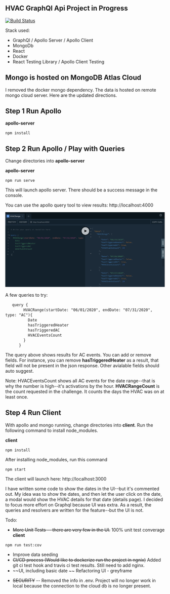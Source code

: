 ## HVAC GraphQl Api Project in Progress

[![Build Status](https://travis-ci.com/doohinkus/cascade-graphQl-api.svg?branch=master)](https://travis-ci.com/doohinkus/cascade-graphQl-api)

Stack used:

- GraphQl / Apollo Server / Apollo Client
- MongoDb
- React
- Docker
- React Testing Library / Apollo Client Testing

## Mongo is hosted on MongoDB Atlas Cloud

I removed the docker mongo dependency. The data is hosted on remote mongo cloud server. Here are the updated directions.

## Step 1 Run Apollo

**apollo-server**

```
npm install
```

## Step 2 Run Apollo / Play with Queries

Change directories into **apollo-server**

**apollo-server**

```
npm run serve
```

This will launch apollo server. There should be a success message in the console.

You can use the apollo query tool to view results:
http://localhost:4000

![Graphql](images/graphql.png)

A few queries to try:

```
   query {
        HVACRange(startDate: "06/01/2020", endDate: "07/31/2020", type: "AC"){
          Date
          hasTriggeredHeater
          hasTriggeredAC
          HVACEventsCount
        }
      }
```

The query above shows results for AC events. You can add or remove fields. For instance, you can remove **hasTriggeredHeater** as a result, that field will not be present in the json response. Other avialable fields should auto suggest.

Note: HVACEventsCount shows all AC events for the date range--that is why the number is high--it's activations by the hour. **HVACRangeCount** is the count requested in the challenge. It counts the days the HVAC was on at least once.

## Step 4 Run Client

<!-- ![Cascade](images/cascade.png) -->

With apollo and mongo running, change directories into **client**. Run the following command to install node_modules.

**client**

```
npm install
```

After installing node_modules, run this command

```
npm start
```

The client will launch here:
http://localhost:3000

I have written some code to show the dates in the UI--but it's commented out. My idea was to show the dates, and then let the user click on the date, a modal would show the HVAC details for that date (details page). I decided to focus more effort on Graphql because UI was extra. As a result, the queries and resolvers are written for the feature--but the UI is not.

Todo:

- ~~More Unit Tests -- there are very few in the UI.~~ 100% unit test converage
  **client**

```
npm run test:cov
```

- Improve data seeding
- ~~CI/CD process (Would like to dockerize run the project in ngnix)~~ Added git ci test hook and travis ci test results. Still need to add nginx.
- ~~UI, including basic date ~~ Refactoring UI - greyframe

* ~~SECURITY~~ -- Removed the info in .env. Project will no longer work in local because the connection to the cloud db is no longer present.
